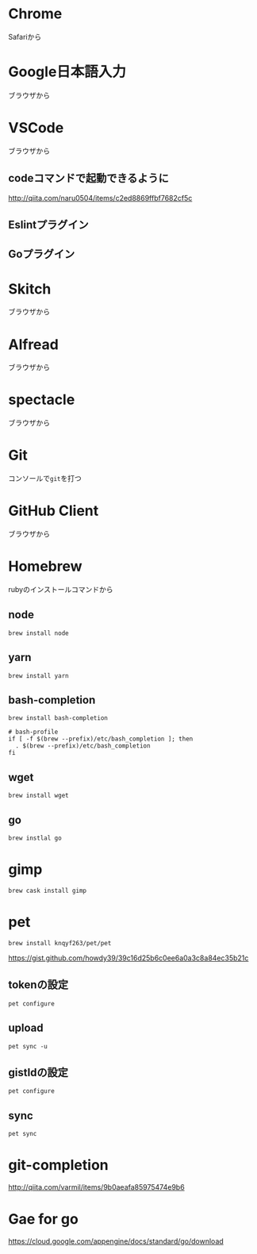 # Chrome
Safariから

# Google日本語入力
ブラウザから

# VSCode
ブラウザから

## codeコマンドで起動できるように
http://qiita.com/naru0504/items/c2ed8869ffbf7682cf5c

## Eslintプラグイン
## Goプラグイン


# Skitch
ブラウザから

# Alfread
ブラウザから

# spectacle
ブラウザから

# Git
コンソールで`git`を打つ

# GitHub Client
ブラウザから

# Homebrew
rubyのインストールコマンドから

## node
`brew install node`

## yarn
`brew install yarn`

## bash-completion
`brew install bash-completion`

```
# bash-profile
if [ -f $(brew --prefix)/etc/bash_completion ]; then
  . $(brew --prefix)/etc/bash_completion
fi
```

## wget
`brew install wget`

## go
`brew instlal go`

# gimp
`brew cask install gimp`

# pet
`brew install knqyf263/pet/pet`

https://gist.github.com/howdy39/39c16d25b6c0ee6a0a3c8a84ec35b21c

## tokenの設定
`pet configure`

## upload
`pet sync -u`

## gistIdの設定
`pet configure`

## sync
`pet sync`


# git-completion
http://qiita.com/varmil/items/9b0aeafa85975474e9b6

# Gae for go
https://cloud.google.com/appengine/docs/standard/go/download

